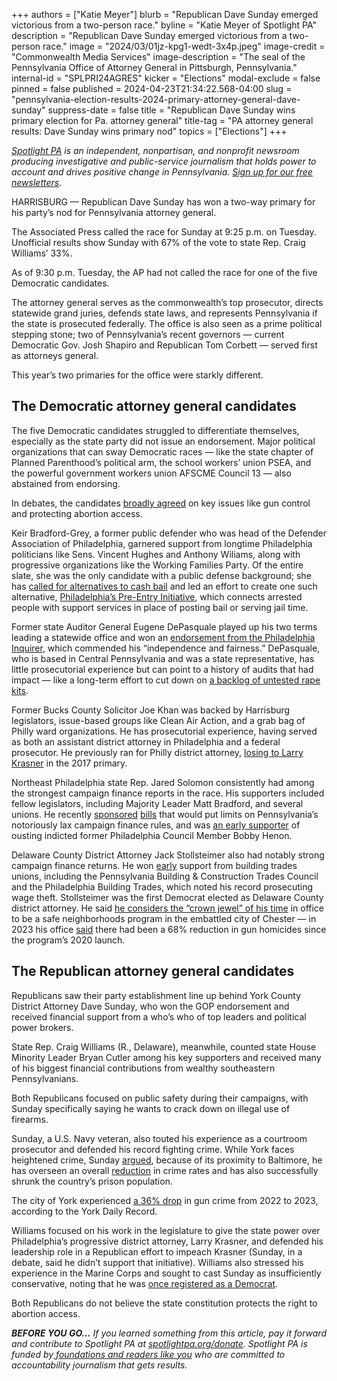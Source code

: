 +++
authors = ["Katie Meyer"]
blurb = "Republican Dave Sunday emerged victorious from a two-person race."
byline = "Katie Meyer of Spotlight PA"
description = "Republican Dave Sunday emerged victorious from a two-person race."
image = "2024/03/01jz-kpg1-wedt-3x4p.jpeg"
image-credit = "Commonwealth Media Services"
image-description = "The seal of the Pennsylvania Office of Attorney General in Pittsburgh, Pennsylvania."
internal-id = "SPLPRI24AGRES"
kicker = "Elections"
modal-exclude = false
pinned = false
published = 2024-04-23T21:34:22.568-04:00
slug = "pennsylvania-election-results-2024-primary-attorney-general-dave-sunday"
suppress-date = false
title = "Republican Dave Sunday wins primary election for Pa. attorney general"
title-tag = "PA attorney general results: Dave Sunday wins primary nod"
topics = ["Elections"]
+++

<a href="https://www.spotlightpa.org/"><em>Spotlight PA</em></a><em> is an independent, nonpartisan, and nonprofit newsroom producing investigative and public-service journalism that holds power to account and drives positive change in Pennsylvania. </em><a href="https://www.spotlightpa.org/newsletters"><em>Sign up for our free newsletters</em></a><em>.</em>

HARRISBURG — Republican Dave Sunday has won a two-way primary for his party’s nod for Pennsylvania attorney general.

The Associated Press called the race for Sunday at 9:25 p.m. on Tuesday. Unofficial results show Sunday with 67% of the vote to state Rep. Craig Williams’ 33%.

As of 9:30 p.m. Tuesday, the AP had not called the race for one of the five Democratic candidates.

<script src="https://www.spotlightpa.org/embed.js" async></script><div data-spl-embed-version="1" data-spl-src="https://www.spotlightpa.org/embeds/newsletter/"></div>

The attorney general serves as the commonwealth’s top prosecutor, directs statewide grand juries, defends state laws, and represents Pennsylvania if the state is prosecuted federally. The office is also seen as a prime political stepping stone; two of Pennsylvania’s recent governors — current Democratic Gov. Josh Shapiro and Republican Tom Corbett — served first as attorneys general.

This year’s two primaries for the office were starkly different.

## The Democratic attorney general candidates

The five Democratic candidates struggled to differentiate themselves, especially as the state party did not issue an endorsement. Major political organizations that can sway Democratic races — like the state chapter of Planned Parenthood’s political arm, the school workers’ union PSEA, and the powerful government workers union AFSCME Council 13 — also abstained from endorsing.

In debates, the candidates <a href="https://penncapital-star.com/campaigns-elections/democrats-running-for-pa-attorney-general-agree-on-guns-abortion-rights-and-tiktok-during-debate/">broadly agreed</a> on key issues like gun control and protecting abortion access.

Keir Bradford-Grey, a former public defender who was head of the Defender Association of Philadelphia, garnered support from longtime Philadelphia politicians like Sens. Vincent Hughes and Anthony Wiliams, along with progressive organizations like the Working Families Party. Of the entire slate, she was the only candidate with a public defense background; she has <a href="https://phillydefenders.org/cash-bail-aug7/">called for alternatives to cash bail</a> and led an effort to create one such alternative, <a href="https://whyy.org/articles/keir-bradford-grey-pennsylvania-election-2024-attorney-general-philadelphia-public-defender/">Philadelphia’s Pre-Entry Initiative</a>, which connects arrested people with support services in place of posting bail or serving jail time.

Former state Auditor General Eugene DePasquale played up his two terms leading a statewide office and won an <a href="https://www.inquirer.com/opinion/editorials/attorney-general-democratic-primary-2024-eugene-depasquale-20240411.html">endorsement from the Philadelphia Inquirer</a>, which commended his “independence and fairness.” DePasquale, who is based in Central Pennsylvania and was a state representative, has little prosecutorial experience but can point to a history of audits that had impact — like a long-term effort to cut down on <a href="https://whyy.org/articles/pa-auditor-general-praises-dwindling-rape-kit-backlog/">a backlog of untested rape kits</a>.

Former Bucks County Solicitor Joe Khan was backed by Harrisburg legislators, issue-based groups like Clean Air Action, and a grab bag of Philly ward organizations. He has prosecutorial experience, having served as both an assistant district attorney in Philadelphia and a federal prosecutor. He previously ran for Philly district attorney, <a href="https://www.inquirer.com/politics/pennsylvania/joe-khan-bucks-county-attorney-general-20230607.html">losing to Larry Krasner</a> in the 2017 primary.

Northeast Philadelphia state Rep. Jared Solomon consistently had among the strongest campaign finance reports in the race. His supporters included fellow legislators, including Majority Leader Matt Bradford, and several unions. He recently <a href="https://www.legis.state.pa.us/cfdocs/billinfo/billinfo.cfm?syear=2023&amp;sind=0&amp;body=H&amp;type=B&amp;bn=1471">sponsored</a> <a href="https://www.legis.state.pa.us/cfdocs/billinfo/billinfo.cfm?syear=2023&amp;sInd=0&amp;body=H&amp;type=B&amp;bn=1472">bills</a> that would put limits on Pennsylvania’s notoriously lax campaign finance rules, and was <a href="https://whyy.org/articles/philly-stat-rep-wants-to-give-voters-power-to-oust-indicted-councilman-henon/">an early supporter</a> of ousting indicted former Philadelphia Council Member Bobby Henon.

Delaware County District Attorney Jack Stollsteimer also had notably strong campaign finance returns. He won <a href="https://www.politicspa.com/stollsteimer-secures-key-endorsements-in-quest-for-attorney-general-nomination/128697/">early</a> support from building trades unions, including the Pennsylvania Building &amp; Construction Trades Council and the Philadelphia Building Trades, which noted his record prosecuting wage theft. Stollsteimer was the first Democrat elected as Delaware County district attorney. He said <a href="https://www.inquirer.com/politics/jack-stollsteimer-beth-stefanide-miscichowski-delaware-county-district-attorney-20231031.html">he considers the “crown jewel” of his time</a> in office to be a safe neighborhoods program in the embattled city of Chester — in 2023 his office <a href="https://6abc.com/chester-homicides-delaware-county-gun-violence-pennsylvania-crime-da-jack-stollsteimer/13859574/">said</a> there had been a 68% reduction in gun homicides since the program’s 2020 launch.

## The Republican attorney general candidates

Republicans saw their party establishment line up behind York County District Attorney Dave Sunday, who won the GOP endorsement and received financial support from a who’s who of top leaders and political power brokers.

State Rep. Craig Williams (R., Delaware), meanwhile, counted state House Minority Leader Bryan Cutler among his key supporters and received many of his biggest financial contributions from wealthy southeastern Pennsylvanians.

Both Republicans focused on public safety during their campaigns, with Sunday specifically saying he wants to crack down on illegal use of firearms.

Sunday, a U.S. Navy veteran, also touted his experience as a courtroom prosecutor and defended his record fighting crime. While York faces heightened crime, Sunday <a href="https://delawarevalleyjournal.com/gop-attorney-general-candidates-spar-during-primary-debate/">argued</a>, because of its proximity to Baltimore, he has overseen an overall <a href="https://www.ydr.com/story/news/local/2023/09/19/york-county-pa-s-most-influential-people-for-2023-politics/70610274007/">reduction</a> in crime rates and has also successfully shrunk the country’s prison population.

The city of York experienced <a href="https://www.ydr.com/story/news/2024/03/12/york-pas-battle-against-gun-violence-is-working-officials-say-gvi/72932179007/">a 36% drop</a> in gun crime from 2022 to 2023, according to the York Daily Record.

Williams focused on his work in the legislature to give the state power over Philadelphia’s progressive district attorney, Larry Krasner, and defended his leadership role in a Republican effort to impeach Krasner (Sunday, in a debate, said he didn’t support that initiative). Williams also stressed his experience in the Marine Corps and sought to cast Sunday as insufficiently conservative, noting that he was <a href="https://delawarevalleyjournal.com/gop-attorney-general-candidates-spar-during-primary-debate/">once registered as a Democrat</a>.

Both Republicans do not believe the state constitution protects the right to abortion access.

<strong><em>BEFORE YOU GO…</em></strong><em> If you learned something from this article, pay it forward and contribute to Spotlight PA at </em><a href="http://spotlightpa.org/donate"><em>spotlightpa.org/donate</em></a><em>. Spotlight PA is funded by</em><a href="https://www.spotlightpa.org/support"><em> foundations and readers like you</em></a><em> who are committed to accountability journalism that gets results.</em>

